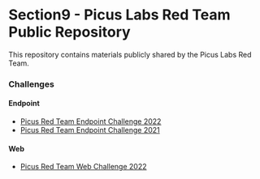 # Section9 - Picus Labs Red Team Public Repository

This repository contains materials publicly shared by the Picus Labs Red Team.

### Challenges

#### Endpoint

- [Picus Red Team Endpoint Challenge 2022](../master/Challenges/Endpoint/2022)
- [Picus Red Team Endpoint Challenge 2021](../master/Challenges/Endpoint/2021)

#### Web

- [Picus Red Team Web Challenge 2022](../master/Challenges/Web/2022)
